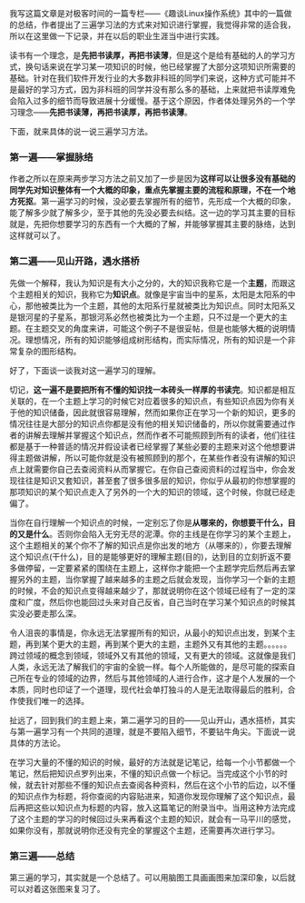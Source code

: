 我写这篇文章是对极客时间的一篇专栏——《趣谈Linux操作系统》其中的一篇做的总结，作者提出了三遍学习法的方式来对知识进行掌握，我觉得非常的适合我，所以在这里做一下记录，并在以后的职业生涯当中进行实践。

读书有一个理念，是**先把书读厚，再把书读薄**，但是这个是给有基础的人的学习方式，换句话来说在学习某一项知识的时候，他已经掌握了大部分这项知识所需要的基础。针对在我们软件开发行业的大多数非科班的同学们来说，这种方式可能并不是最好的学习方式，因为非科班的同学并没有那么多的基础，上来就把书读厚难免会陷入过多的细节而导致进展十分缓慢。基于这个原因，作者体处理另外的一个学习理念——**先把书读薄，再把书读厚，再把书读薄**。

下面，就来具体的说一说三遍学习方法。



### 第一遍——掌握脉络

作者之所以在原来两步学习方法之前又加了一步是因为**这样可以让很多没有基础的同学先对知识整体有一个大概的印象，重点先掌握主要的流程和原理，不在一个地方死抠**。第一遍学习的时候，没必要去掌握所有的细节，先形成一个大概的印象，能了解多少就了解多少，至于其他的先没必要去纠结。这一边的学习其主要的目标就是，先把你想要学习的东西有一个大概的了解，并能够掌握其主要的脉络，达到这样就可以了。



### 第二遍——见山开路，遇水搭桥

先做一个解释，我认为知识是有大小之分的，大的知识我称它是一个**主题**，而跟这个主题相关的知识，我称它为**知识点**。就像是宇宙当中的星系，太阳是太阳系的中心，那他被类比为一个主题，其他的太阳系行星就被类比为知识点。同时太阳系又是银河星的子星系，那银河系必然也被类比为一个主题，只不过是一个更大的主题。在主题交叉的角度来讲，可能这个例子不是很妥帖，但是也能够大概的说明情况。理想情况，所有的知识能够组成树形结构，而实际情况，所有的知识是一个非常复杂的图形结构。

好了，下面谈一谈我对这一遍学习的理解。

切记，**这一遍不是要把所有不懂的知识找一本砖头一样厚的书读完**。知识都是相互关联的，在一个主题上学习的时候它对应着很多的知识点，有些知识点因为你有关于他的知识储备，因此就很容易理解，然而如果你正在学习一个新的知识，更多的情况往往是大部分的知识点你都是没有他的相关知识储备的，所以你就需要通过作者的讲解去理解并掌握这个知识点，然而作者不可能照顾到所有的读者，他们往往都是基于一种普适的情况并假设读者已经掌握了某些必要的主题来对这个他想要讲得主题做讲解，所以可能你就是没有被照顾到的那个，在某些作者没有讲解的知识点上就需要你自己去查阅资料从而掌握它。在你自己查阅资料的过程当中，你会发现往往是知识又套知识，甚至套了很多很多层的知识，你似乎从最初的你想掌握的那项知识的某个知识点走入了另外的一个大的知识的领域，这个时候，你就已经走偏了。

当你在自行理解一个知识点的时候，一定别忘了你是**从哪来的，你想要干什么，目的又是什么**。否则你会陷入无穷无尽的泥潭。你的主线是在你学习的某个主题上，这个主题相关的某个你不了解的知识点是你出发的地方（从哪来的），你要去理解这个知识点(干什么)，目的是能够更好的理解主题(目的)，达到目的立刻折返不要多做停留，一定要紧紧的围绕在主题上，这样你才能把一个主题学完后然后再去掌握另外的主题，当你掌握了越来越多的主题之后就会发现，当你学习一个新的主题的时候，不会的知识点变得越来越少了，那就说明你在这个领域已经有了一定的深度和广度，然后你也能回过头来对自己反省，自己当时在学习某个知识点的时候其实没必要走那么深。

令人沮丧的事情是，你永远无法掌握所有的知识，从最小的知识点出发，到某个主题，再到某个更大的主题，再到某个更大的主题，主题外又有其他的主题。。。。。。跨过领域的概念到领域，领域外又有其他的领域，又有更大的领域。这就像是我们人类，永远无法了解我们的宇宙的全貌一样。每个人所能做的，是尽可能的探索自己所在专业的领域的边界，然后与其他领域的人进行合作，这才是个人发展的一个本质，同时也印证了一个道理，现代社会单打独斗的人是无法取得最后的胜利，合作使我们唯一的选择。

扯远了，回到我们的主题上来，第二遍学习的目的——见山开山，遇水搭桥，其实与第一遍学习有一个共同的道理，就是不要陷入细节，不要钻牛角尖。下面说一说具体的方法论。

在学习大量的不懂的知识的时候，最好的方法就是记笔记，给每一个小节都做一个笔记，然后把知识点罗列出来，不懂的知识点做一个标记。当完成这个小节的时候，就去针对那些不懂的知识点去查阅各种资料，然后在这个小节的后边，以不懂的知识点作为标题，将你查阅的内容贴进来，知道你发现你理解了这个知识点，最后再把这些以知识点为标题的内容，放入这篇笔记的附录当中。当用这种方法完成了这个主题的学习的时候回过头来再看这个主题的知识，就会有一马平川的感觉，如果你没有，那就说明你还没有完全的掌握这个主题，还需要再次进行学习。



### 第三遍——总结

第三遍的学习，其实就是一个总结了。可以用脑图工具画画图来加深印象，以后就可以对着这张图来复习了。





